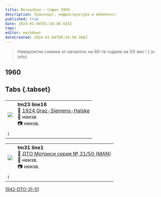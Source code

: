 ```yaml
---
title: Фотоалбум - София 1959
description: Транспорт, инфраструктура и мобилност
published: true
date: 2024-01-04T01:10:48.924Z
tags: 
editor: markdown
dateCreated: 2024-01-04T00:54:50.368Z
---
```


> Невероятни снимки от началото на 60-те години на XX век !
{.is-info}



## 1960
## Tabs {.tabset}
###
<!--следващ пост--> 
<div class="table-responsive"><table style="width:100%"><tr>
<td><img src="https://drive.google.com/uc?id=1WLrE6DkUaSsRwJdMuvUrvSwVHYAQULJT"></td>
<td><b>tm23 line16</b><br> 🚋 <a href="/bg/public-transport/fleet-list/1924-Graz-Siemens-Halske">1924 Graz-Siemens-Halske</a><br>📌 неизв.<br> 📷 неизв. <br></td></tr>
  <td colspan=2 >ℹ️ </td></table></div>

<!--следващ пост--> 
<div class="table-responsive"><table style="width:100%"><tr>
<td><img src="https://drive.google.com/uc?id=1AJsi4zp7dd2Euvt_oMk03IcwaMX97CF1"></td>
<td><b>tm31 line1</b><br> 🚋 <a href="/bg/public-transport/fleet-list/1942-DTO-31-51">ДТО Мотриси серия 
№ 31/50 (MAN) </a><br>📌 неизв.<br> 📷 неизв. <br></td></tr>
  <td colspan=2 >ℹ️ </td></table></div>

[1942-DTO-31-51]()